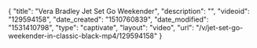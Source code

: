 {
    "title": "Vera Bradley Jet Set Go Weekender",
    "description": "",
    "videoid": "129594158",
    "date_created": "1510760839",
    "date_modified": "1531410798",
    "type": "captivate",
    "layout": "video",
    "url": "\/v\/jet-set-go-weekender-in-classic-black-mp4\/129594158"
}